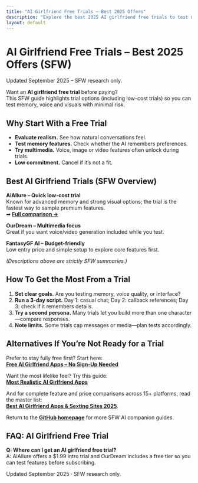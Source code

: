 ```yaml
---
title: "AI Girlfriend Free Trials – Best 2025 Offers"
description: "Explore the best 2025 AI girlfriend free trials to test memory, voice and visuals safely."
layout: default
---
```


# AI Girlfriend Free Trials – Best 2025 Offers (SFW)

Updated September 2025 – SFW research only.

Want an **AI girlfriend free trial** before paying?  
This SFW guide highlights trial options (including low-cost trials) so you can test memory, voice and visuals with minimal risk.

## Why Start With a Free Trial
* **Evaluate realism.** See how natural conversations feel.  
* **Test memory features.** Check whether the AI remembers preferences.  
* **Try multimedia.** Voice, image or video features often unlock during trials.  
* **Low commitment.** Cancel if it’s not a fit.

## Best AI Girlfriend Trials (SFW Overview)
**AiAllure – Quick low-cost trial**  
Known for advanced memory and strong visual options; the trial is the fastest way to sample premium features.  
➡ **[Full comparison →](https://www.aisextinghub.com/blog/best-ai-girlfriend-apps-2025)**

**OurDream – Multimedia focus**  
Great if you want voice/video generation included while you test.

**FantasyGF AI – Budget-friendly**  
Low entry price and simple setup to explore core features first.

*(Descriptions above are strictly SFW summaries.)*

## How To Get the Most From a Trial
1. **Set clear goals.** Are you testing memory, voice quality, or interface?  
2. **Run a 3-day script.** Day 1: casual chat; Day 2: callback references; Day 3: check if it remembers details.  
3. **Try a second persona.** Many trials let you build more than one character—compare responses.  
4. **Note limits.** Some trials cap messages or media—plan tests accordingly.

## Alternatives If You’re Not Ready for a Trial
Prefer to stay fully free first? Start here:  
**[Free AI Girlfriend Apps – No Sign-Up Needed](https://ai-companion-guides.github.io/free-ai-girlfriend-no-signup/)**

Want the most lifelike feel? Try this guide:  
**[Most Realistic AI Girlfriend Apps](https://ai-companion-guides.github.io/realistic-ai-girlfriend/)**

And for complete feature and price comparisons across 15+ platforms, read the master list:  
**[Best AI Girlfriend Apps & Sexting Sites 2025](https://www.aisextinghub.com/blog/best-ai-girlfriend-apps-2025)**.

Return to the **[GitHub homepage](https://ai-companion-guides.github.io/)** for more SFW AI companion guides.

## FAQ: AI Girlfriend Free Trial

**Q: Where can I get an AI girlfriend free trial?**  
A: AiAllure offers a $1.99 intro trial and OurDream includes a free tier so you can test features before subscribing.


Updated September 2025 · SFW research only.
